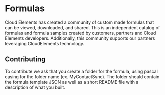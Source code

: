 # Formulas
Cloud Elements has created a community of custom made formulas that can be viewed, downloaded, and shared. This is an independent catalog of formulas and formula samples created by customers, partners and Cloud Elements developers. Additionally, this community supports our partners leveraging CloudElements technology.

## Contributing
To contribute we ask that you create a folder for the formula, using pascal casing for the folder name (ex. MyContactSync). The folder should contain the formula template JSON as well as a short README file with a description of what you built.